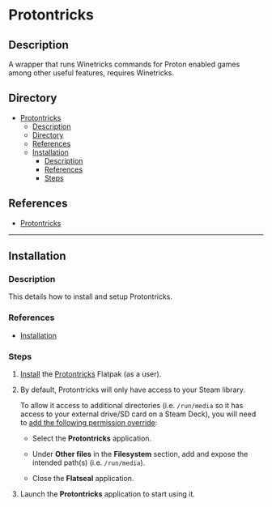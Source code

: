 # Protontricks

## Description

A wrapper that runs Winetricks commands for Proton enabled games among other useful features, requires Winetricks.

## Directory

- [Protontricks](#protontricks)
  - [Description](#description)
  - [Directory](#directory)
  - [References](#references)
  - [Installation](#installation)
    - [Description](#description-1)
    - [References](#references-1)
    - [Steps](#steps)

## References

- [Protontricks](https://github.com/Matoking/protontricks)

---

## Installation

### Description

This details how to install and setup Protontricks.

### References

- [Installation](https://github.com/Matoking/protontricks#installation)

### Steps

1. [Install](flatpak.md#install) the [Protontricks](https://flathub.org/apps/com.github.Matoking.protontricks) Flatpak (as a user).

2. By default, Protontricks will only have access to your Steam library.

    To allow it access to additional directories (i.e. `/run/media` so it has access to your external drive/SD card on a Steam Deck), you will need to [add the following permission override](./flatpak.md#add-permission-overrides):

    - Select the **Protontricks** application.

    - Under **Other files** in the **Filesystem** section, add and expose the intended path(s) (i.e. `/run/media`).

    - Close the **Flatseal** application.

3. Launch the **Protontricks** application to start using it.
